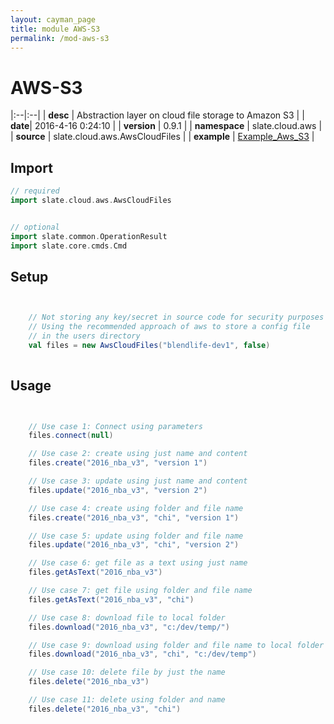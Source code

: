 ```yaml
---
layout: cayman_page
title: module AWS-S3
permalink: /mod-aws-s3
---
```


# AWS-S3

|:--|:--|
| **desc** | Abstraction layer on cloud file storage to Amazon S3 | 
| **date**| 2016-4-16 0:24:10 |
| **version** | 0.9.1  |
| **namespace** | slate.cloud.aws  |
| **source** | slate.cloud.aws.AwsCloudFiles  |
| **example** | [Example_Aws_S3](https://github.com/code-helix/slatekit/blob/master/src/apps/scala/slate-examples/src/main/scala/slate/examples/Example_Aws_S3.scala) |

## Import
```scala 
// required 
import slate.cloud.aws.AwsCloudFiles


// optional 
import slate.common.OperationResult
import slate.core.cmds.Cmd


```

## Setup
```scala


    // Not storing any key/secret in source code for security purposes
    // Using the recommended approach of aws to store a config file
    // in the users directory
    val files = new AwsCloudFiles("blendlife-dev1", false)
    

```

## Usage
```scala


    // Use case 1: Connect using parameters
    files.connect(null)

    // Use case 2: create using just name and content
    files.create("2016_nba_v3", "version 1")

    // Use case 3: update using just name and content
    files.update("2016_nba_v3", "version 2")

    // Use case 4: create using folder and file name
    files.create("2016_nba_v3", "chi", "version 1")

    // Use case 5: update using folder and file name
    files.update("2016_nba_v3", "chi", "version 2")

    // Use case 6: get file as a text using just name
    files.getAsText("2016_nba_v3")

    // Use case 7: get file using folder and file name
    files.getAsText("2016_nba_v3", "chi")

    // Use case 8: download file to local folder
    files.download("2016_nba_v3", "c:/dev/temp/")

    // Use case 9: download using folder and file name to local folder
    files.download("2016_nba_v3", "chi", "c:/dev/temp")

    // Use case 10: delete file by just the name
    files.delete("2016_nba_v3")

    // Use case 11: delete using folder and name
    files.delete("2016_nba_v3", "chi")
    

```

